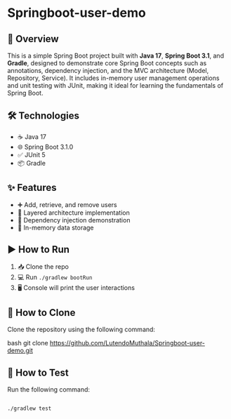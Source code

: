 #  Springboot-user-demo

## 📖 Overview
This is a simple Spring Boot project built with **Java 17**, **Spring Boot 3.1**, and **Gradle**, designed to demonstrate core Spring Boot concepts such as annotations, dependency injection, and the MVC architecture (Model, Repository, Service). It includes in-memory user management operations and unit testing with JUnit, making it ideal for learning the fundamentals of Spring Boot.

## 🛠️ Technologies
- ☕ Java 17  
- 🌐 Spring Boot 3.1.0  
- ✅ JUnit 5  
- 📦 Gradle  

## ✨ Features
- ➕ Add, retrieve, and remove users  
- 🧱 Layered architecture implementation  
- 💉 Dependency injection demonstration  
- 🧠 In-memory data storage  

## ▶️ How to Run
1. 📥 Clone the repo  
2. 💻 Run `./gradlew bootRun`  
3. 🖥️ Console will print the user interactions  



## 🚀 How to Clone

Clone the repository using the following command:

bash
git clone https://github.com/LutendoMuthala/Springboot-user-demo.git


## 🧪 How to Test
Run the following command:

```bash

./gradlew test
